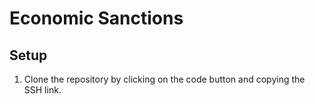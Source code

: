 # Economic Sanctions

## Setup
1. Clone the repository by clicking on the code button and copying the SSH link.
